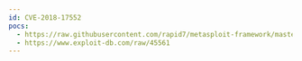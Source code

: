 ```yaml
---
id: CVE-2018-17552
pocs:
  - https://raw.githubusercontent.com/rapid7/metasploit-framework/master/modules/exploits/multi/http/navigate_cms_rce.rb
  - https://www.exploit-db.com/raw/45561
---
```

